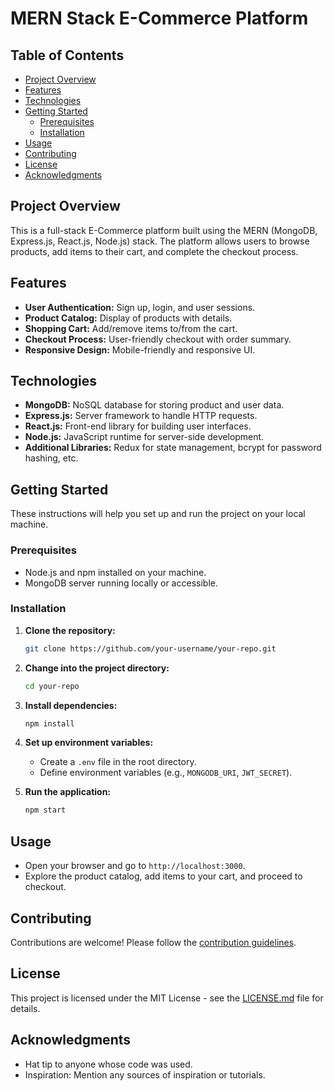 # MERN Stack E-Commerce Platform

## Table of Contents

- [Project Overview](#project-overview)
- [Features](#features)
- [Technologies](#technologies)
- [Getting Started](#getting-started)
  - [Prerequisites](#prerequisites)
  - [Installation](#installation)
- [Usage](#usage)
- [Contributing](#contributing)
- [License](#license)
- [Acknowledgments](#acknowledgments)

## Project Overview

This is a full-stack E-Commerce platform built using the MERN (MongoDB, Express.js, React.js, Node.js) stack. The platform allows users to browse products, add items to their cart, and complete the checkout process.

## Features

- **User Authentication:** Sign up, login, and user sessions.
- **Product Catalog:** Display of products with details.
- **Shopping Cart:** Add/remove items to/from the cart.
- **Checkout Process:** User-friendly checkout with order summary.
- **Responsive Design:** Mobile-friendly and responsive UI.

## Technologies

- **MongoDB:** NoSQL database for storing product and user data.
- **Express.js:** Server framework to handle HTTP requests.
- **React.js:** Front-end library for building user interfaces.
- **Node.js:** JavaScript runtime for server-side development.
- **Additional Libraries:** Redux for state management, bcrypt for password hashing, etc.

## Getting Started

These instructions will help you set up and run the project on your local machine.

### Prerequisites

- Node.js and npm installed on your machine.
- MongoDB server running locally or accessible.

### Installation

1. **Clone the repository:**

    ```bash
    git clone https://github.com/your-username/your-repo.git
    ```

2. **Change into the project directory:**

    ```bash
    cd your-repo
    ```

3. **Install dependencies:**

    ```bash
    npm install
    ```

4. **Set up environment variables:**

    - Create a `.env` file in the root directory.
    - Define environment variables (e.g., `MONGODB_URI`, `JWT_SECRET`).

5. **Run the application:**

    ```bash
    npm start
    ```

## Usage

- Open your browser and go to `http://localhost:3000`.
- Explore the product catalog, add items to your cart, and proceed to checkout.

## Contributing

Contributions are welcome! Please follow the [contribution guidelines](CONTRIBUTING.md).

## License

This project is licensed under the MIT License - see the [LICENSE.md](LICENSE.md) file for details.

## Acknowledgments

- Hat tip to anyone whose code was used.
- Inspiration: Mention any sources of inspiration or tutorials.
